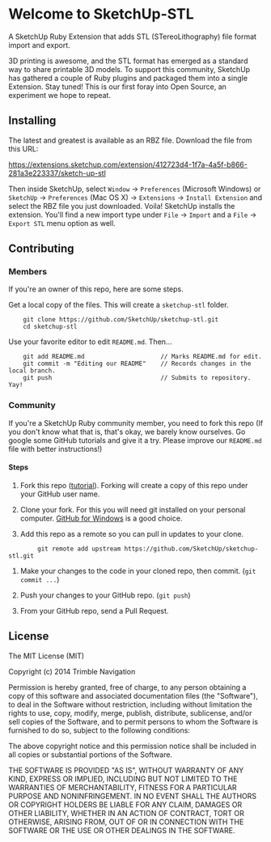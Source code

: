 # Welcome to SketchUp-STL

A SketchUp Ruby Extension that adds STL (STereoLithography) file format
import and export.

3D printing is awesome, and the STL format has emerged as a standard way to share printable 3D models. To support this community, SketchUp has gathered a couple of Ruby plugins and packaged them into a single Extension. Stay tuned! This is our first foray into Open Source, an experiment we hope to repeat.

## Installing

The latest and greatest is available as an RBZ file. Download the file from this URL:

https://extensions.sketchup.com/extension/412723d4-1f7a-4a5f-b866-281a3e223337/sketch-up-stl

Then inside SketchUp, select `Window` → `Preferences` (Microsoft Windows) or `SketchUp` → `Preferences` (Mac OS X) → `Extensions` → `Install Extension` and select the RBZ file you just downloaded. Voila! SketchUp installs the extension. You'll find a new import type under `File` → `Import` and a `File` → `Export STL` menu option as well.

## Contributing

### Members

If you're an owner of this repo, here are some steps.

Get a local copy of the files. This will create a `sketchup-stl` folder.
```
	git clone https://github.com/SketchUp/sketchup-stl.git  
	cd sketchup-stl  
```
Use your favorite editor to edit `README.md`. Then...
```
	git add README.md                     // Marks README.md for edit.  
	git commit -m "Editing our README"    // Records changes in the local branch.  
	git push                              // Submits to repository. Yay!  
```
### Community 

If you're a SketchUp Ruby community member, you need to fork this repo (If you don't know what that is, that's okay, we barely know ourselves. Go google some GitHub tutorials and give it a try. Please improve our `README.md` file with better instructions!)

#### Steps

1. Fork this repo ([tutorial](https://help.github.com/articles/fork-a-repo)). Forking will create a copy of this repo under your GitHub user name.

1. Clone your fork. For this you will need git installed on your personal computer. [GitHub for Windows](http://windows.github.com/) is a good choice.

1. Add this repo as a remote so you can pull in updates to your clone.
```
		git remote add upstream https://github.com/SketchUp/sketchup-stl.git
```
1. Make your changes to the code in your cloned repo, then commit. (`git commit ...`)

1. Push your changes to your GitHub repo.  (`git push`)

1. From your GitHub repo, send a Pull Request.


## License

The MIT License (MIT)

Copyright (c) 2014 Trimble Navigation

Permission is hereby granted, free of charge, to any person obtaining a copy
of this software and associated documentation files (the "Software"), to deal
in the Software without restriction, including without limitation the rights
to use, copy, modify, merge, publish, distribute, sublicense, and/or sell
copies of the Software, and to permit persons to whom the Software is
furnished to do so, subject to the following conditions:

The above copyright notice and this permission notice shall be included in
all copies or substantial portions of the Software.

THE SOFTWARE IS PROVIDED "AS IS", WITHOUT WARRANTY OF ANY KIND, EXPRESS OR
IMPLIED, INCLUDING BUT NOT LIMITED TO THE WARRANTIES OF MERCHANTABILITY,
FITNESS FOR A PARTICULAR PURPOSE AND NONINFRINGEMENT. IN NO EVENT SHALL THE
AUTHORS OR COPYRIGHT HOLDERS BE LIABLE FOR ANY CLAIM, DAMAGES OR OTHER
LIABILITY, WHETHER IN AN ACTION OF CONTRACT, TORT OR OTHERWISE, ARISING FROM,
OUT OF OR IN CONNECTION WITH THE SOFTWARE OR THE USE OR OTHER DEALINGS IN
THE SOFTWARE.
